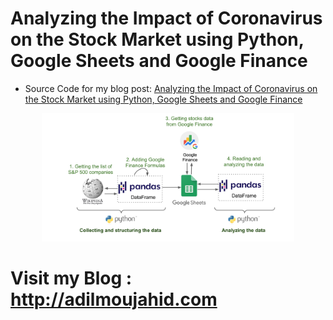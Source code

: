 # Analyzing the Impact of Coronavirus on the Stock Market using Python, Google Sheets and Google Finance
* Source Code for my blog post: [Analyzing the Impact of Coronavirus on the Stock Market using Python, Google Sheets and Google Finance](http://adilmoujahid.com/posts/2020/04/stocks-analysis-covid19-coronavirus-python/)


<div style="display:block;margin:auto;height:80%;width:80%">
  <img src="/images/data_flow.png">
</div>

# Visit my Blog : http://adilmoujahid.com
